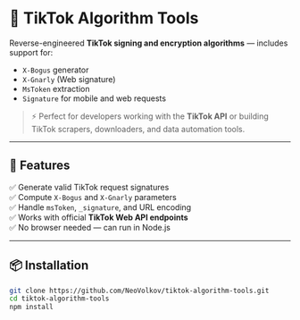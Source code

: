 # 🧠 TikTok Algorithm Tools

Reverse-engineered **TikTok signing and encryption algorithms** — includes support for:

- `X-Bogus` generator
- `X-Gnarly` (Web signature)
- `MsToken` extraction
- `Signature` for mobile and web requests

> ⚡ Perfect for developers working with the **TikTok API** or building TikTok scrapers, downloaders, and data automation tools.

---

## 🚀 Features

✅ Generate valid TikTok request signatures  
✅ Compute `X-Bogus` and `X-Gnarly` parameters  
✅ Handle `msToken`, `_signature`, and URL encoding  
✅ Works with official **TikTok Web API endpoints**  
✅ No browser needed — can run in Node.js

---

## 📦 Installation

```bash
git clone https://github.com/NeoVolkov/tiktok-algorithm-tools.git
cd tiktok-algorithm-tools
npm install
```
